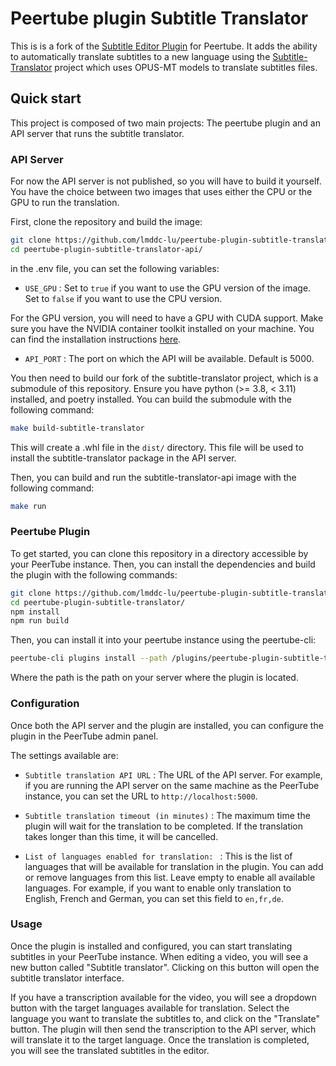 # Peertube plugin Subtitle Translator


This is is a fork of the [Subtitle Editor Plugin](https://codeberg.org/herover/peertube-plugin-subtitle-editor/) for Peertube. It adds the ability to automatically translate subtitles to a new language using the [Subtitle-Translator](https://github.com/tdhm/subtitles-translator/) project which uses OPUS-MT models to translate subtitles files.

## Quick start

This project is composed of two main projects: The peertube plugin and an API server that runs the subtitle translator. 

### API Server

For now the API server is not published, so you will have to build it yourself. You have the choice between two images that uses either the CPU or the GPU to run the translation. 

First, clone the repository and build the image:

```bash
git clone https://github.com/lmddc-lu/peertube-plugin-subtitle-translator-api.git --recurse-submodules
cd peertube-plugin-subtitle-translator-api/
```

in the .env file, you can set the following variables:

- `USE_GPU` : Set to `true` if you want to use the GPU version of the image. Set to `false` if you want to use the CPU version.

For the GPU version, you will need to have a GPU with CUDA support.
Make sure you have the NVIDIA container toolkit installed on your machine. You can find the installation instructions [here](https://docs.nvidia.com/datacenter/cloud-native/container-toolkit/install-guide.html).

- `API_PORT` : The port on which the API will be available. Default is 5000.

You then need to build our fork of the subtitle-translator project, which is a submodule of this repository.
Ensure you have python (>= 3.8, < 3.11) installed, and poetry installed.
You can build the submodule with the following command:
```bash
make build-subtitle-translator
```

This will create a .whl file in the `dist/` directory. This file will be used to install the subtitle-translator package in the API server.


Then, you can build and run the subtitle-translator-api image with the following command:

```bash
make run
```

### Peertube Plugin

To get started, you can clone this repository in a directory accessible by your PeerTube instance. Then, you can install the dependencies and build the plugin with the following commands:

```bash
git clone https://github.com/lmddc-lu/peertube-plugin-subtitle-translator.git
cd peertube-plugin-subtitle-translator/
npm install
npm run build
```

Then, you can install it into your peertube instance using the peertube-cli:

```bash
peertube-cli plugins install --path /plugins/peertube-plugin-subtitle-translator
```

Where the path is the path on your server where the plugin is located.

### Configuration

Once both the API server and the plugin are installed, you can configure the plugin in the PeerTube admin panel. 

The settings available are:

- `Subtitle translation API URL` : The URL of the API server. For example, if you are running the API server on the same machine as the PeerTube instance, you can set the URL to `http://localhost:5000`.

- `Subtitle translation timeout (in minutes)` : The maximum time the plugin will wait for the translation to be completed. If the translation takes longer than this time, it will be cancelled.

- `List of languages enabled for translation: ` : This is the list of languages that will be available for translation in the plugin. You can add or remove languages from this list. Leave empty to enable all available languages. For example, if you want to enable only translation to English, French and German, you can set this field to `en,fr,de`.

### Usage

Once the plugin is installed and configured, you can start translating subtitles in your PeerTube instance. When editing a video, you will see a new button called "Subtitle translator". Clicking on this button will open the subtitle translator interface.

If you have a transcription available for the video, you will see a dropdown button with the target languages available for translation.
Select the language you want to translate the subtitles to, and click on the "Translate" button. The plugin will then send the transcription to the API server, which will translate it to the target language. Once the translation is completed, you will see the translated subtitles in the editor.
